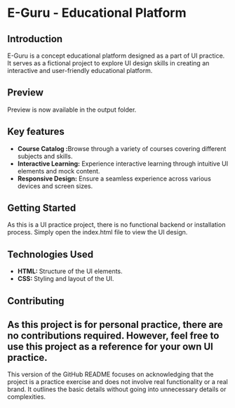 # E-Guru - Educational Platform

## Introduction

E-Guru is a concept educational platform designed as a part of UI practice. It serves as a fictional project to explore UI design skills in creating an interactive and user-friendly educational platform.

## Preview 

Preview is now available in the output folder.

## Key features

+ <b> Course Catalog :</b>Browse through a variety of courses covering different subjects and skills.
+ <b>Interactive Learning:</b> Experience interactive learning through intuitive UI elements and mock content.
+ <b>Responsive Design:</b> Ensure a seamless experience across various devices and screen sizes.

## Getting Started

As this is a UI practice project, there is no functional backend or installation process. Simply open the index.html file to view the UI design.

## Technologies Used

+ <b>HTML: </b>Structure of the UI elements.
+ <b>CSS: </b>Styling and layout of the UI.

## Contributing
As this project is for personal practice, there are no contributions required. However, feel free to use this project as a reference for your own UI practice.
---
This version of the GitHub README focuses on acknowledging that the project is a practice exercise and does not involve real functionality or a real brand. It outlines the basic details without going into unnecessary details or complexities.
